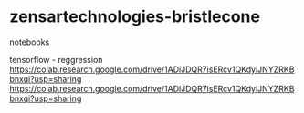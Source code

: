 # zensartechnologies-bristlecone
notebooks

tensorflow - reggression 
https://colab.research.google.com/drive/1ADiJDQR7isERcv1QKdyiJNYZRKBbnxqi?usp=sharing
https://colab.research.google.com/drive/1ADiJDQR7isERcv1QKdyiJNYZRKBbnxqi?usp=sharing
